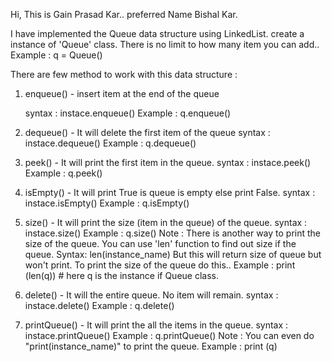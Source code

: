 Hi, This is Gain Prasad Kar.. preferred Name Bishal Kar. 

I have implemented the Queue data structure using LinkedList. 
create a instance of  'Queue' class. There is no limit to how many item you can add..
Example : q = Queue()

There are few method to work with this data structure : 

1. enqueue() - insert item at the end of the queue
   
    syntax : instace.enqueue() 
    Example : q.enqueue() 

2. dequeue() - It will delete the first item of the queue 
   syntax : instace.dequeue() 
   Example : q.dequeue()

3. peek()  - It will print the first item in the queue.
   syntax : instace.peek() 
   Example : q.peek() 
   
4. isEmpty() - It will print True is queue is empty else print False.
   syntax : instace.isEmpty() 
   Example : q.isEmpty() 
   

5. size() -  It will print the size (item in the queue) of the queue.
   syntax : instace.size() 
   Example : q.size() 
Note : There is another way to print the size of the queue. 
You can use 'len' function to find out size if the queue. 
   Syntax: len(instance_name) 
But this will return size of queue but won't print.
To print the size of the queue do this..
   Example : print (len(q)) # here q is the instance if Queue class.
   

6. delete() - It will the entire queue. No item will remain.
   syntax : instace.delete() 
   Example : q.delete() 
    

7. printQueue() - It will print the all the items in the queue.
   syntax : instace.printQueue() 
   Example : q.printQueue() 
Note : You can even do "print(instance_name)" to print the queue. 
   Example : print (q)

   
